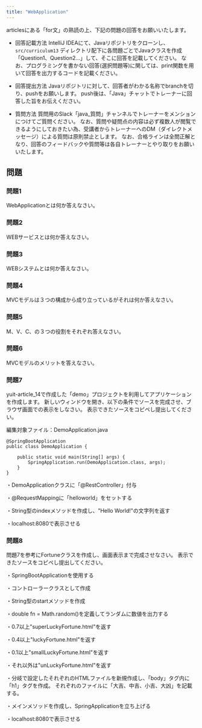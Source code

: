 ```yaml
---
title: "WebApplication"
---
```


articlesにある「for文」の熟読の上、下記の問題の回答をお願いいたします。

* 回答記載方法
IntelliJ IDEAにて、Javaリポジトリをクローンし、`src/curriculum13` ディレクトリ配下に各問題ごとでJavaクラスを作成「Question1、Question2...」して、そこに回答を記載してください。
なお、プログラミングを書かない回答(選択問題等)に関しては、print関数を用いて回答を出力するコードを記載ください。

* 回答提出方法
Javaリポジトリに対して、回答者がわかる名称でbranchを切り、pushをお願いします。
push後は、「Java」チャットでトレーナーに回答した旨をお伝えください。

* 質問方法
質問用のSlack「java_質問」チャンネルでトレーナーをメンションにつけてご質問ください。
なお、質問や疑問点の内容は必ず複数人が閲覧できるようにしておきたい為、受講者からトレーナーへのDM（ダイレクトメッセージ）による質問は原則禁止とします。
なお、合格ラインは全問正解となり、回答のフィードバックや質問等は各自トレーナーとやり取りをお願いいたします。

## 問題

### 問題1
WebApplicationとは何か答えなさい。

### 問題2
WEBサービスとは何か答えなさい。

### 問題3
WEBシステムとは何か答えなさい。

### 問題4
MVCモデルは３つの構成から成り立っているがそれは何か答えなさい。

### 問題5
M、V、C、の３つの役割をそれぞれ答えなさい。

### 問題6
MVCモデルのメリットを答えなさい。

### 問題7
yuit-article_14で作成した「demo」プロジェクトを利用してアプリケーションを作成します。
新しいウィンドウを開き、以下の条件でソースを完成させ、ブラウザ画面での表示をしなさい。
表示できたソースをコピペし提出してください。

編集対象ファイル：DemoApplication.java
```
@SpringBootApplication
public class DemoApplication {

	public static void main(String[] args) {
		SpringApplication.run(DemoApplication.class, args);
	}
}
```
・DemoApplicationクラスに「@RestController」付与

・@RequestMappingに「helloworld」をセットする

・String型のindexメソッドを作成し、"Hello World!"の文字列を返す

・localhost:8080で表示させる

### 問題8
問題7を参考にFortuneクラスを作成し、画面表示まで完成させなさい。
表示できたソースをコピペし提出してください。

・SpringBootApplicationを使用する

・コントローラークラスとして作成

・String型のstartメソッドを作成

・double fn = Math.random()を定義してランダムに数値を出力する

・0.7以上"superLuckyFortune.html"を返す

・0.4以上"luckyFortune.html"を返す

・0.1以上"smallLuckyFortune.html"を返す

・それ以外は"unLuckyFortune.html"を返す

・分岐で設定したそれぞれのHTMLファイルを新規作成し、「body」タグ内に「h1」タグを作成。 それぞれのファイルに「大吉、中吉、小吉、大凶」を記載する。

・メインメソッドを作成し、SpringApplicationを立ち上げる

・localhost:8080で表示させる

